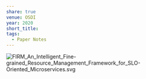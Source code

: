 ```yaml
---
share: true
venue: OSDI
year: 2020
short_title: 
tags:
  - Paper Notes
---
```



![FIRM_An_Intelligent_Fine-grained_Resource_Management_Framework_for_SLO-Oriented_Microservices.svg](../../attachments/FIRM_An_Intelligent_Fine-grained_Resource_Management_Framework_for_SLO-Oriented_Microservices.svg.svg)